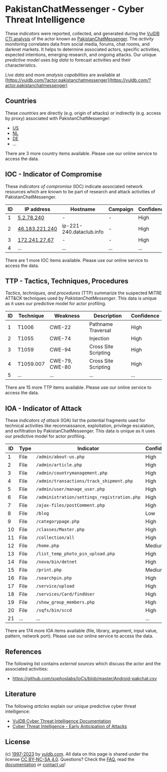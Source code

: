 # PakistanChatMessenger - Cyber Threat Intelligence

These _indicators_ were reported, collected, and generated during the [VulDB CTI analysis](https://vuldb.com/?kb.cti) of the actor known as [PakistanChatMessenger](https://vuldb.com/?actor.pakistanchatmessenger). The _activity monitoring_ correlates data from social media, forums, chat rooms, and darknet markets. It helps to determine associated actors, specific activities, expected intentions, emerging research, and ongoing attacks. Our unique _predictive model_ uses _big data_ to forecast activities and their characteristics.

_Live data_ and more _analysis capabilities_ are available at [https://vuldb.com/?actor.pakistanchatmessenger](https://vuldb.com/?actor.pakistanchatmessenger)

## Countries

These _countries_ are directly (e.g. origin of attacks) or indirectly (e.g. access by proxy) associated with PakistanChatMessenger:

* [US](https://vuldb.com/?country.us)
* [NL](https://vuldb.com/?country.nl)
* [DE](https://vuldb.com/?country.de)
* ...

There are 3 more country items available. Please use our online service to access the data.

## IOC - Indicator of Compromise

These _indicators of compromise_ (IOC) indicate associated network resources which are known to be part of research and attack activities of PakistanChatMessenger.

ID | IP address | Hostname | Campaign | Confidence
-- | ---------- | -------- | -------- | ----------
1 | [5.2.78.240](https://vuldb.com/?ip.5.2.78.240) | - | - | High
2 | [46.183.221.240](https://vuldb.com/?ip.46.183.221.240) | ip-221-240.dataclub.info | - | High
3 | [172.241.27.67](https://vuldb.com/?ip.172.241.27.67) | - | - | High
4 | ... | ... | ... | ...

There are 1 more IOC items available. Please use our online service to access the data.

## TTP - Tactics, Techniques, Procedures

_Tactics, techniques, and procedures_ (TTP) summarize the suspected MITRE ATT&CK techniques used by _PakistanChatMessenger_. This data is unique as it uses our predictive model for actor profiling.

ID | Technique | Weakness | Description | Confidence
-- | --------- | -------- | ----------- | ----------
1 | T1006 | CWE-22 | Pathname Traversal | High
2 | T1055 | CWE-74 | Injection | High
3 | T1059 | CWE-94 | Cross Site Scripting | High
4 | T1059.007 | CWE-79, CWE-80 | Cross Site Scripting | High
5 | ... | ... | ... | ...

There are 15 more TTP items available. Please use our online service to access the data.

## IOA - Indicator of Attack

These _indicators of attack_ (IOA) list the potential fragments used for technical activities like reconnaissance, exploitation, privilege escalation, and exfiltration by PakistanChatMessenger. This data is unique as it uses our predictive model for actor profiling.

ID | Type | Indicator | Confidence
-- | ---- | --------- | ----------
1 | File | `/admin/about-us.php` | High
2 | File | `/admin/article.php` | High
3 | File | `/admin/countrymanagement.php` | High
4 | File | `/admin/transactions/track_shipment.php` | High
5 | File | `/admin/user/manage_user.php` | High
6 | File | `/administration/settings_registration.php` | High
7 | File | `/ajax-files/postComment.php` | High
8 | File | `/blog` | Low
9 | File | `/categorypage.php` | High
10 | File | `/classes/Master.php` | High
11 | File | `/collection/all` | High
12 | File | `/home.php` | Medium
13 | File | `/list_temp_photo_pin_upload.php` | High
14 | File | `/nova/bin/detnet` | High
15 | File | `/print.php` | Medium
16 | File | `/searchpin.php` | High
17 | File | `/service/upload` | High
18 | File | `/services/Card/findUser` | High
19 | File | `/show_group_members.php` | High
20 | File | `/sqfs/bin/sccd` | High
21 | ... | ... | ...

There are 174 more IOA items available (file, library, argument, input value, pattern, network port). Please use our online service to access the data.

## References

The following list contains _external sources_ which discuss the actor and the associated activities:

* https://github.com/sophoslabs/IoCs/blob/master/Android-pakchat.csv

## Literature

The following _articles_ explain our unique predictive cyber threat intelligence:

* [VulDB Cyber Threat Intelligence Documentation](https://vuldb.com/?kb.cti)
* [Cyber Threat Intelligence - Early Anticipation of Attacks](https://www.scip.ch/en/?labs.20201022)

## License

(c) [1997-2023](https://vuldb.com/?kb.changelog) by [vuldb.com](https://vuldb.com/?kb.about). All data on this page is shared under the license [CC BY-NC-SA 4.0](https://creativecommons.org/licenses/by-nc-sa/4.0/). Questions? Check the [FAQ](https://vuldb.com/?kb.faq), read the [documentation](https://vuldb.com/?kb) or [contact us](https://vuldb.com/?contact)!
